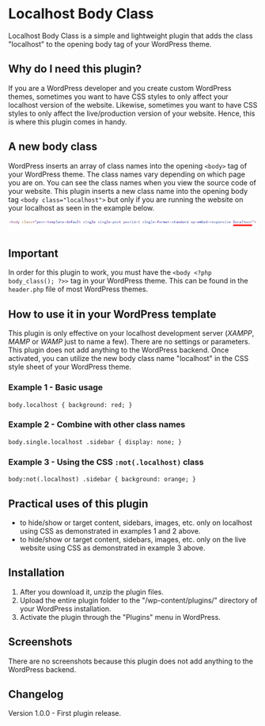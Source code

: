 # Localhost Body Class
Localhost Body Class is a simple and lightweight plugin that adds the class "localhost" to the opening body tag of your WordPress theme.

## Why do I need this plugin?
If you are a WordPress developer and you create custom WordPress themes, sometimes you want to have CSS styles to only affect your localhost version of the website. Likewise, sometimes you want to have CSS styles to only affect the live/production version of your website. Hence, this is where this plugin comes in handy. 

## A new body class
WordPress inserts an array of class names into the opening ```<body>``` tag of your WordPress theme. The class names vary depending on which page you are on. You can see the class names when you view the source code of your website. This plugin inserts a new class name into the opening body tag ```<body class="localhost">``` but only if you are running the website on your localhost as seen in the example below.

![Body Class](https://raw.githubusercontent.com/TanManWeb/localhost-body-class/master/body-class.png)

## Important
In order for this plugin to work, you must have the ```<body <?php body_class(); ?>>``` tag in your WordPress theme. This can be found in the ```header.php``` file of most WordPress themes.

## How to use it in your WordPress template
This plugin is only effective on your localhost development server (*XAMPP*, *MAMP* or *WAMP* just to name a few). There are no settings or parameters. This plugin does not add anything to the WordPress backend. Once activated, you can utilize the new body class name "localhost" in the CSS style sheet of your WordPress theme.

### Example 1 - Basic usage
```
body.localhost { background: red; }
```

### Example 2 - Combine with other class names
```
body.single.localhost .sidebar { display: none; }
```

### Example 3 - Using the CSS ```:not(.localhost)``` class
```
body:not(.localhost) .sidebar { background: orange; }
```

## Practical uses of this plugin
- to hide/show or target content, sidebars, images, etc. only on localhost using CSS as demonstrated in examples 1 and 2 above.
- to hide/show or target content, sidebars, images, etc. only on the live website using CSS as demonstrated in example 3 above.

## Installation
1. After you download it, unzip the plugin files.
2. Upload the entire plugin folder to the "/wp-content/plugins/" directory of your WordPress installation.
3. Activate the plugin through the "Plugins" menu in WordPress.

## Screenshots
There are no screenshots because this plugin does not add anything to the WordPress backend. 

## Changelog
Version 1.0.0 - First plugin release.


